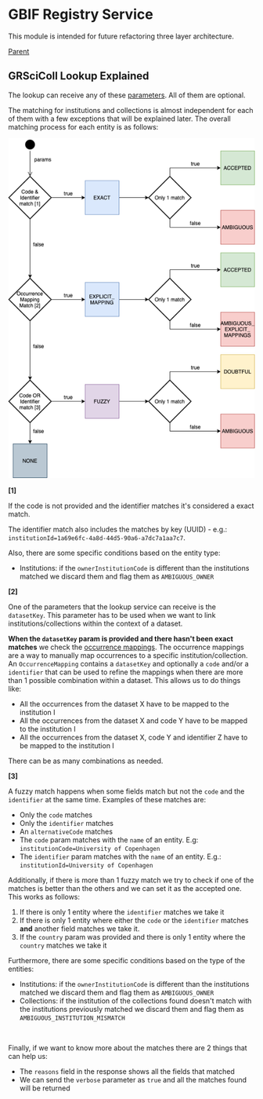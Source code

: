 # GBIF Registry Service

This module is intended for future refactoring three layer architecture.

[Parent](../README.md)


## GRSciColl Lookup Explained

The lookup can receive any of these [parameters](https://github.com/gbif/gbif-api/blob/master/src/main/java/org/gbif/api/model/collections/lookup/LookupParams.java).
All of them are optional.

The matching for institutions and collections is almost independent for each of them with a few exceptions that will be explained later.
The overall matching process for each entity is as follows:

![](docs/grscicoll_lookup.png)

**[1]**

If the code is not provided and the identifier matches it's considered a exact match.

The identifier match also includes the matches by key (UUID) - e.g.: `institutionId=1a69e6fc-4a8d-44d5-90a6-a7dc7a1aa7c7`.

Also, there are some specific conditions based on the entity type:
- Institutions: if the `ownerInstitutionCode` is different than the institutions matched we discard them and
flag them as `AMBIGUOUS_OWNER`

**[2]**

One of the parameters that the lookup service can receive is the `datasetKey`. This parameter has to be used when we want to link institutions/collections
within the context of a dataset.

**When the `datasetKey` param is provided and there hasn't been exact matches** we check the [occurrence mappings](https://github.com/gbif/gbif-api/blob/master/src/main/java/org/gbif/api/model/collections/OccurrenceMapping.java).
The occurrence mappings are a way to manually map occurrences to a specific institution/collection.
An `OccurrenceMapping` contains a `datasetKey` and optionally a `code` and/or a `identifier` that can be used to refine the mappings
when there are more than 1 possible combination within a dataset. This allows us to do things like:
- All the occurrences from the dataset X have to be mapped to the institution I
- All the occurrences from the dataset X and code Y have to be mapped to the institution I
- All the occurrences from the dataset X, code Y and identifier Z have to be mapped to the institution I

There can be as many combinations as needed.

**[3]**

A fuzzy match happens when some fields match but not the `code` and the `identifier` at the same time. Examples of these matches are:
- Only the `code` matches
- Only the `identifier` matches
- An `alternativeCode` matches
- The `code` param matches with the `name` of an entity. E.g: `institutionCode=University of Copenhagen`
- The `identifier` param matches with the `name` of an entity. E.g.: `institutionId=University of Copenhagen`

Additionally, if there is more than 1 fuzzy match we try to check if one of the matches is better than the others
and we can set it as the accepted one. This works as follows:
1. If there is only 1 entity where the `identifier` matches we take it
2. If there is only 1 entity where either the `code` or the `identifier` matches **and** another field matches we take it.
3. If the `country` param was provided and there is only 1 entity where the `country` matches we take it

Furthermore, there are some specific conditions based on the type of the entities:
- Institutions: if the `ownerInstitutionCode` is different than the institutions matched we discard them and
flag them as `AMBIGUOUS_OWNER`
- Collections: if the institution of the collections found doesn't match with the institutions previously matched we discard
them and flag them as `AMBIGUOUS_INSTITUTION_MISMATCH`

<br/>

Finally, if we want to know more about the matches there are 2 things that can help us:
- The `reasons` field in the response shows all the fields that matched
- We can send the `verbose` parameter as `true` and all the matches found will be returned
